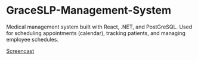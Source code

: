 # GraceSLP-Management-System
Medical management system built with React, .NET, and PostGreSQL. 
Used for scheduling appointments (calendar), tracking patients, and managing employee schedules.

[Screencast](https://drive.google.com/file/d/1hzWASFUaUVKxyX_oxJb33MeYaY-UOMC1/view)
